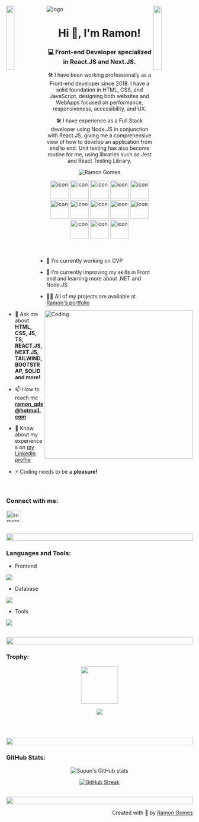 ![logo](https://media.licdn.com/dms/image/v2/D4D16AQGPeEfXOtwkCg/profile-displaybackgroundimage-shrink_350_1400/profile-displaybackgroundimage-shrink_350_1400/0/1716216397959?e=1731542400&v=beta&t=DiKkU3y6Z1epxNEofs6YnLav-7zTVTBPCfpFJLMBMHI)
<img align="left" src="https://user-images.githubusercontent.com/65187002/144930161-2f783401-8d27-4fdf-a2f7-cc0ba32f1f1f.gif" width="21%" style="display:inline;"><img align="right" src="https://user-images.githubusercontent.com/65187002/144930161-2f783401-8d27-4fdf-a2f7-cc0ba32f1f1f.gif" width="21%" style="display:inline;">

<h1 align="center">Hi 👋, I'm Ramon!</h1>
<h3 align="center">💻 Front-end Developer specialized in React.JS and Next.JS.</h3>
<p align="center">🛠️ I have been working professionally as a Front-end developer since 2018. I have a solid foundation in HTML, CSS, and JavaScript, designing both websites and WebApps focused on performance, responsiveness, accessibility, and UX.</p>
<p align="center">🛠️ I have experience as a Full Stack developer using Node.JS in conjunction with React.JS, giving me a comprehensive view of how to develop an application from end to end. Unit testing has also become routine for me, using libraries such as Jest and React Testing Library.</p>
<p align="center"> 
 <img src="https://komarev.com/ghpvc/?username=Rahgomes&label=Profile%20views&color=0e75b6&style=flat" alt="Ramon Gomes" /> 
</p>

<div align="center">
 <img src="https://techstack-generator.vercel.app/ts-icon.svg" alt="icon" width="50" height="50" />
  <img src="https://techstack-generator.vercel.app/js-icon.svg" alt="icon"width="50" height="50" />
 <img src="https://techstack-generator.vercel.app/react-icon.svg" alt="icon" width="50" height="50" />
 <img src="https://techstack-generator.vercel.app/webpack-icon.svg" alt="icon" width="50" height="50" />
 <img src="https://techstack-generator.vercel.app/testinglibrary-icon.svg" alt="icon" width="50" height="50" />
 <img src="https://techstack-generator.vercel.app/jest-icon.svg" alt="icon" width="50" height="50" />
  <img src="https://techstack-generator.vercel.app/sass-icon.svg" alt="icon" width="50" height="50" />
  <img src="https://techstack-generator.vercel.app/storybook-icon.svg" alt="icon" width="50" height="50" />  
  <img src="https://techstack-generator.vercel.app/github-icon.svg" alt="icon" width="50" height="50" />
 <img src="https://techstack-generator.vercel.app/prettier-icon.svg" alt="icon" width="50" height="50" />
 <img src="https://techstack-generator.vercel.app/docker-icon.svg" alt="icon" width="50" height="50" />  
  <img src="https://techstack-generator.vercel.app/restapi-icon.svg" alt="icon" width="50" height="50" />
  <img src="https://techstack-generator.vercel.app/graphql-icon.svg" alt="icon" width="50" height="50" />
</div>

<img align="right" alt="Coding" width="400" src="https://user-images.githubusercontent.com/74038190/229223263-cf2e4b07-2615-4f87-9c38-e37600f8381a.gif">
<br><br>

- 🔭 I’m currently working on CVP

- 🌱 I’m currently improving my skills in Front end and learning more about .NET and Node.JS

- 👨‍💻 All of my projects are available at [Ramon's portfolio](https://www.ramongomes.com.br/)

- 💬 Ask me about **HTML, CSS, JS, TS, REACT.JS, NEXT.JS, TAILWIND, BOOTSTRAP, SOLID and more!**

- 📫 How to reach me **ramon_gds@hotmail.com**

- 📄 Know about my experiences on [my LinkedIn profile](https://www.linkedin.com/in/ramon-gomes/)

- ⚡ Coding needs to be a **pleasure!**

<br>
<h3 align="left">Connect with me:</h3>
<p align="left">
<a href="https://www.linkedin.com/in/ramon-gomes/" target="blank"><img align="center" src="https://raw.githubusercontent.com/rahuldkjain/github-profile-readme-generator/master/src/images/icons/Social/linked-in-alt.svg" alt="supunnanayakkara" height="30" width="40" /></a>
<!-- <a href="url" target="blank"><img align="center" src="https://raw.githubusercontent.com/rahuldkjain/github-profile-readme-generator/master/src/images/icons/Social/stack-overflow.svg" alt="Ramon Gomes" height="30" width="40" /></a>
<a href="url" target="blank"><img align="center" src="https://raw.githubusercontent.com/rahuldkjain/github-profile-readme-generator/master/src/images/icons/Social/facebook.svg" alt="Ramon Gomes" height="30" width="40" /></a>
<a href="url" target="blank"><img align="center" src="https://raw.githubusercontent.com/rahuldkjain/github-profile-readme-generator/master/src/images/icons/Social/instagram.svg" alt="Ramon Gomes" height="30" width="40" /></a>
<a href="url" target="blank"><img align="center" src="https://raw.githubusercontent.com/rahuldkjain/github-profile-readme-generator/master/src/images/icons/Social/youtube.svg" alt="Ramon Gomes" height="30" width="40" /></a> -->
</p>
<br>

<img src="https://i.imgur.com/dBaSKWF.gif" height="20" width="100%">

<h3 align="left">Languages and Tools:</h3>

<!-- - Backend
<p align="left">
  <a href="https://skillicons.dev">
    <img src="https://skillicons.dev/icons?i=php,laravel,java,nodejs,py,spring,flask,fastapi,express,nestjs" />
  </a>
</p> -->

- Frontend
<p align="left">
  <a href="https://skillicons.dev">
    <img src="https://skillicons.dev/icons?i=css,html,js,ts,react,vite,nextjs,jquery,sass,styledcomponents,tailwind,jest,graphql,webpack" />
  </a>
</p>

- Database
<p align="left">
  <a href="https://skillicons.dev">
    <img src="https://skillicons.dev/icons?i=mysql" />
  </a>
</p>

<!-- - Cloud Servers
<p align="left">
  <a href="https://skillicons.dev">
    <img src="https://skillicons.dev/icons?i=azure,aws,gcp,firebase,cloudflare" />
  </a>
</p> -->

- Tools
<p align="left">
  <a href="https://skillicons.dev">
    <img src="https://skillicons.dev/icons?i=git,github,docker,vscode,postman," />
  </a>
</p>

<br/>

<img src="https://i.imgur.com/dBaSKWF.gif" height="20" width="100%">

<h3 align="left">Trophy:</h3>

<p align="center">
<img src="https://media.tenor.com/0ENB5HuTH0gAAAAi/trophy-beker.gif"  width="100px" height="100px"></p>
  
<div align="center">
<img src="https://github-profile-trophy.vercel.app/?username=Rahgomes&theme=matrix&no-bg=true&no-frame=true&row=1&column=4&title=MultiLanguage,Commits,Repositories,Organizations,Stars,Followers">
 </div>

 <br><br>

<img src="https://i.imgur.com/dBaSKWF.gif" height="20" width="100%">

<h3 align="left">GitHub Stats:</h3>
<div align="center">
 
![Supun's GitHub stats](https://github-readme-stats.vercel.app/api?username=Rahgomes\&theme=midnight-purple\&show_icons=true\&show=reviews,prs_merged\&hide=contribs,issues)

[![GitHub Streak](https://streak-stats.demolab.com/?user=Rahgomes&theme=midnight-purple)](https://git.io/streak-stats)
</div>

<br>

<!--
<img src="https://i.imgur.com/dBaSKWF.gif" height="20" width="100%">

<h3 align="left">Activity:</h3>

![Ramon's Graph](https://github-readme-activity-graph.vercel.app/graph?username=Rahgomes&custom_title=Supun's%20GitHub%20Activity%20Graph&bg_color=0D1117&color=7F3FBF&line=7F3FBF&point=7F3FBF&area_color=FFFFFF&title_color=FFFFFF&area=true)
<br><br>
-->
<img src="https://i.imgur.com/dBaSKWF.gif" height="20" width="100%">

<p align="right" > Created with 🧡 by <a href="https://www.ramongomes.com.br/">Ramon Gomes</a></p>
